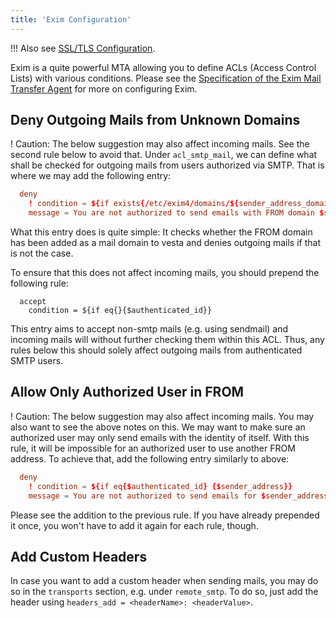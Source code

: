 ```yaml
---
title: 'Exim Configuration'
---
```


!!! Also see [SSL/TLS Configuration](../ssl-tls-configuration).

Exim is a quite powerful MTA allowing you to define ACLs (Access Control Lists) with various conditions. Please see the [Specification of the Exim Mail Transfer Agent](https://www.exim.org/exim-html-current/doc/html/spec_html/) for more on configuring Exim.

## Deny Outgoing Mails from Unknown Domains
! Caution: The below suggestion may also affect incoming mails. See the second rule below to avoid that.
Under `acl_smtp_mail`, we can define what shall be checked for outgoing mails from users authorized via SMTP. That is where we may add the following entry:

```conf
  deny
    ! condition = ${if exists{/etc/exim4/domains/${sender_address_domain}}}
    message = You are not authorized to send emails with FROM domain $sender_address_domain.  
```

What this entry does is quite simple: It checks whether the FROM domain has been added as a mail domain to vesta and denies outgoing mails if that is not the case.

To ensure that this does not affect incoming mails, you should prepend the following rule:

```
  accept
    condition = ${if eq{}{$authenticated_id}}
```

This entry aims to accept non-smtp mails (e.g. using sendmail) and incoming mails will without further checking them within this ACL. Thus, any rules below this should solely affect outgoing mails from authenticated SMTP users.

## Allow Only Authorized User in FROM
! Caution: The below suggestion may also affect incoming mails. You may also want to see the above notes on this.
We may want to make sure an authorized user may only send emails with the identity of itself. With this rule, it will be impossible for an authorized user to use another FROM address. To achieve that, add the following entry similarly to above:

```conf
  deny
    ! condition = ${if eq{$authenticated_id} {$sender_address}}
    message = You are not authorized to send emails for $sender_address.
```

Please see the addition to the previous rule. If you have already prepended it once, you won't have to add it again for each rule, though.

## Add Custom Headers
In case you want to add a custom header when sending mails, you may do so in the `transports` section, e.g. under `remote_smtp`. To do so, just add the header using `headers_add = <headerName>: <headerValue>`.